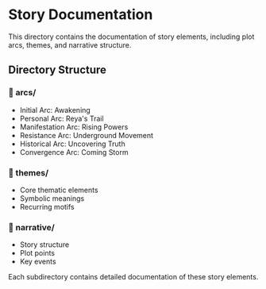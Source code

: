 # Story Documentation

This directory contains the documentation of story elements, including plot arcs, themes, and narrative structure.

## Directory Structure

### 📁 arcs/
- Initial Arc: Awakening
- Personal Arc: Reya's Trail
- Manifestation Arc: Rising Powers
- Resistance Arc: Underground Movement
- Historical Arc: Uncovering Truth
- Convergence Arc: Coming Storm

### 📁 themes/
- Core thematic elements
- Symbolic meanings
- Recurring motifs

### 📁 narrative/
- Story structure
- Plot points
- Key events

Each subdirectory contains detailed documentation of these story elements.